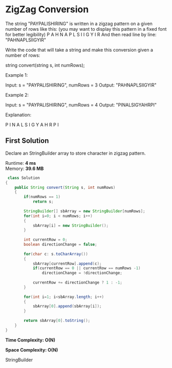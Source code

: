 # ZigZag Conversion

The string "PAYPALISHIRING" is written in a zigzag pattern on a given number of rows like this: (you may want to display this pattern in a fixed font for better legibility)
P   A   H   N
A P L S I I G
Y   I   R
And then read line by line: "PAHNAPLSIIGYIR"

Write the code that will take a string and make this conversion given a number of rows:

string convert(string s, int numRows);

Example 1:

Input: s = "PAYPALISHIRING", numRows = 3
Output: "PAHNAPLSIIGYIR"

Example 2:

Input: s = "PAYPALISHIRING", numRows = 4
Output: "PINALSIGYAHRPI"

Explanation:

P     I    N
A   L S  I G
Y A   H R
P     I

## First Solution

Declare an StringBuilder array to store character in zigzag pattern.

Runtime: **4 ms**  
Memory: **39.6 MB**

```java
 class Solution 
{
    public String convert(String s, int numRows) 
    {
        if(numRows == 1)
            return s;
        
        StringBuilder[] sbArray = new StringBuilder[numRows];
        for(int i=0; i < numRows; i++)
        {
            sbArray[i] = new StringBuilder();
        }
        
        int currentRow = 0;
        boolean directionChange = false;
        
        for(char c: s.toCharArray())
        {
            sbArray[currentRow].append(c);
            if(currentRow == 0 || currentRow == numRows -1)
                directionChange = !directionChange;
            
            currentRow += directionChange ? 1 : -1;
        }
        
        for(int i=1; i<sbArray.length; i++)
        {
            sbArray[0].append(sbArray[i]);
        }
        
        return sbArray[0].toString();
    }
}

```

**Time Complexity: O(N)**

**Space Complexity: O(N)**

StringBuilder
